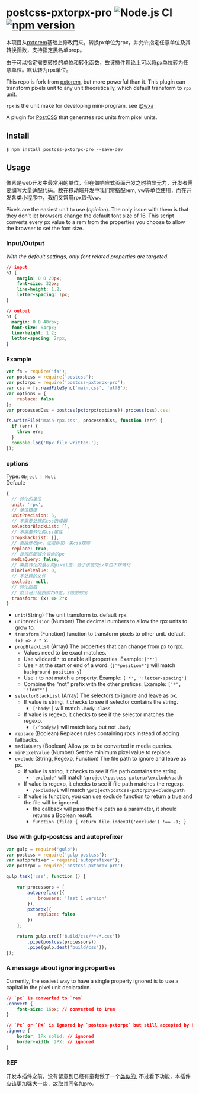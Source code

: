 # postcss-pxtorpx-pro ![Node.js CI](https://github.com/Genuifx/postcss-pxtorpx-pro/workflows/Node.js%20CI/badge.svg) [![npm version](https://badge.fury.io/js/postcss-pxtorpx-pro.svg)](https://badge.fury.io/js/postcss-pxtorpx-pro)

本项目从[pxtorem](https://github.com/cuth/postcss-pxtorem)基础上修改而来，转换px单位为rpx，并允许指定任意单位及其转换函数，支持指定黑名单prop。

由于可以指定需要转换的单位和转化函数，故该插件理论上可以将px单位转为任意单位。默认转为rpx单位。

This repo is fork from [pxtorem](https://github.com/cuth/postcss-pxtorem), but more powerful than it. This plugin can transform pixels unit to any unit theoretically, which default transform to `rpx` unit.

`rpx` is the unit make for developing mini-program, see [@wxa](https://webank.gitee.io/wxa/)

A plugin for [PostCSS](https://github.com/ai/postcss) that generates rpx units from pixel units.

## Install

```shell
$ npm install postcss-pxtorpx-pro --save-dev
```

## Usage

像素是web开发中最常用的单位，但在做响应式页面开发之时稍显无力，开发者需要编写大量适配代码。故在移动端开发中我们常搭配rem, vw等单位使用，而在开发各类小程序中，我们又常用rpx取代vw。

Pixels are the easiest unit to use (*opinion*). The only issue with them is that they don't let browsers change the default font size of 16. This script converts every px value to a rem from the properties you choose to allow the browser to set the font size.


### Input/Output

*With the default settings, only font related properties are targeted.*

```css
// input
h1 {
    margin: 0 0 20px;
    font-size: 32px;
    line-height: 1.2;
    letter-spacing: 1px;
}

// output
h1 { 
  margin: 0 0 40rpx; 
  font-size: 64rpx; 
  line-height: 1.2; 
  letter-spacing: 2rpx; 
}
```

### Example

```js
var fs = require('fs');
var postcss = require('postcss');
var pxtorpx = require('postcss-pxtorpx-pro');
var css = fs.readFileSync('main.css', 'utf8');
var options = {
    replace: false
};
var processedCss = postcss(pxtorpx(options)).process(css).css;

fs.writeFile('main-rpx.css', processedCss, function (err) {
  if (err) {
    throw err;
  }
  console.log('Rpx file written.');
});
```

### options

Type: `Object | Null`  
Default:
```js
{
  // 转化的单位
  unit: 'rpx',
  // 单位精度
  unitPrecision: 5,
  // 不需要处理的css选择器
  selectorBlackList: [],
  // 不需要转化的css属性
  propBlackList: [], 
  // 直接修改px，还是新加一条css规则
  replace: true,
  // 是否匹配媒介查询的px
  mediaQuery: false,
  // 需要转化的最小的pixel值，低于该值的px单位不做转化
  minPixelValue: 0,
  // 不处理的文件
  exclude: null,
  // 转化函数
  // 默认设计稿按照750宽，2倍图的出
  transform: (x) => 2*x
}
```
- `unit`(String) The unit transform to. default `rpx`.
- `unitPrecision` (Number) The decimal numbers to allow the rpx units to grow to.
- `transform` (Function) function to transform pixels to other unit. default `(x) => 2 * x`.
- `propBlackList` (Array) The properties that can change from px to rpx.
    - Values need to be exact matches.
    - Use wildcard `*` to enable all properties. Example: `['*']`
    - Use `*` at the start or end of a word. (`['*position*']` will match `background-position-y`)
    - Use `!` to not match a property. Example: `['*', '!letter-spacing']`
    - Combine the "not" prefix with the other prefixes. Example: `['*', '!font*']` 
- `selectorBlackList` (Array) The selectors to ignore and leave as px.
    - If value is string, it checks to see if selector contains the string.
        - `['body']` will match `.body-class`
    - If value is regexp, it checks to see if the selector matches the regexp.
        - `[/^body$/]` will match `body` but not `.body`
- `replace` (Boolean) Replaces rules containing rpxs instead of adding fallbacks.
- `mediaQuery` (Boolean) Allow px to be converted in media queries.
- `minPixelValue` (Number) Set the minimum pixel value to replace.
- `exclude` (String, Regexp, Function) The file path to ignore and leave as px.
    - If value is string, it checks to see if file path contains the string.
        - `'exclude'` will match `\project\postcss-pxtorpx\exclude\path`
    - If value is regexp, it checks to see if file path matches the regexp.
        - `/exclude/i` will match `\project\postcss-pxtorpx\exclude\path`
    - If value is function, you can use exclude function to return a true and the file will be ignored.
        - the callback will pass the file path as  a parameter, it should returns a Boolean result.
        - `function (file) { return file.indexOf('exclude') !== -1; }`

### Use with gulp-postcss and autoprefixer

```js
var gulp = require('gulp');
var postcss = require('gulp-postcss');
var autoprefixer = require('autoprefixer');
var pxtorpx = require('postcss-pxtorpx-pro');

gulp.task('css', function () {

    var processors = [
        autoprefixer({
            browsers: 'last 1 version'
        }),
        pxtorpx({
            replace: false
        })
    ];

    return gulp.src(['build/css/**/*.css'])
        .pipe(postcss(processors))
        .pipe(gulp.dest('build/css'));
});
```

### A message about ignoring properties
Currently, the easiest way to have a single property ignored is to use a capital in the pixel unit declaration.

```css
// `px` is converted to `rem`
.convert {
    font-size: 16px; // converted to 1rem
}

// `Px` or `PX` is ignored by `postcss-pxtorpx` but still accepted by browsers
.ignore {
    border: 1Px solid; // ignored
    border-width: 2PX; // ignored
}
```


### REF

开发本插件之前，没有留意到已经有童鞋做了一个[类似的](https://github.com/dnxbf321/postcss-pxtorpx), 不过看下功能，本插件应该更加强大一些，故取其同名加pro。

